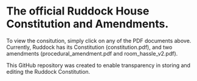 The official Ruddock House Constitution and Amendments.
===================
To view the consitution, simply click on any of the PDF documents above. Currently, Ruddock has its Constitution (constitution.pdf), and two amendments (procedural_amendment.pdf and room_hassle_v2.pdf).

This GitHub repository was created to enable transparency in storing and editing the Ruddock Constitution.
